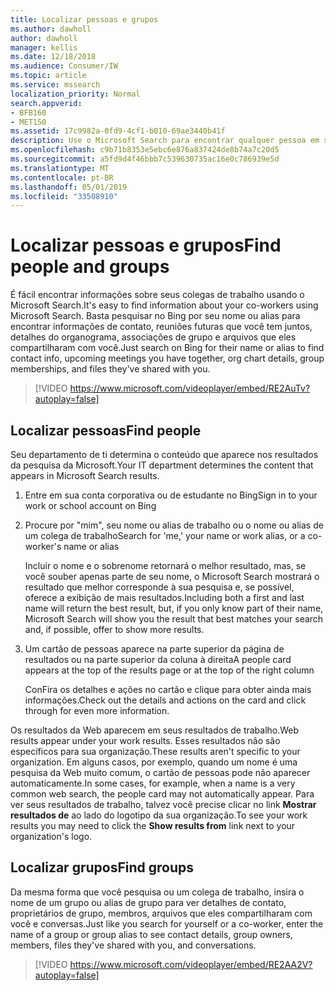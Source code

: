 ```yaml
---
title: Localizar pessoas e grupos
ms.author: dawholl
author: dawholl
manager: kellis
ms.date: 12/18/2018
ms.audience: Consumer/IW
ms.topic: article
ms.service: mssearch
localization_priority: Normal
search.appverid:
- BFB160
- MET150
ms.assetid: 17c9982a-0fd9-4cf1-b010-69ae3440b41f
description: Use o Microsoft Search para encontrar qualquer pessoa em sua empresa e as informações que você verá
ms.openlocfilehash: c9b71b8353e5ebc6e876a837424de8b74a7c20d5
ms.sourcegitcommit: a5fd9d4f46bbb7c539630735ac16e0c786939e5d
ms.translationtype: MT
ms.contentlocale: pt-BR
ms.lasthandoff: 05/01/2019
ms.locfileid: "33508910"
---
```

# <a name="find-people-and-groups"></a><span data-ttu-id="b8064-103">Localizar pessoas e grupos</span><span class="sxs-lookup"><span data-stu-id="b8064-103">Find people and groups</span></span>

<span data-ttu-id="b8064-104">É fácil encontrar informações sobre seus colegas de trabalho usando o Microsoft Search.</span><span class="sxs-lookup"><span data-stu-id="b8064-104">It's easy to find information about your co-workers using Microsoft Search.</span></span> <span data-ttu-id="b8064-105">Basta pesquisar no Bing por seu nome ou alias para encontrar informações de contato, reuniões futuras que você tem juntos, detalhes do organograma, associações de grupo e arquivos que eles compartilharam com você.</span><span class="sxs-lookup"><span data-stu-id="b8064-105">Just search on Bing for their name or alias to find contact info, upcoming meetings you have together, org chart details, group memberships, and files they've shared with you.</span></span>
  
> [!VIDEO https://www.microsoft.com/videoplayer/embed/RE2AuTv?autoplay=false]
  
## <a name="find-people"></a><span data-ttu-id="b8064-106">Localizar pessoas</span><span class="sxs-lookup"><span data-stu-id="b8064-106">Find people</span></span>

<span data-ttu-id="b8064-107">Seu departamento de ti determina o conteúdo que aparece nos resultados da pesquisa da Microsoft.</span><span class="sxs-lookup"><span data-stu-id="b8064-107">Your IT department determines the content that appears in Microsoft Search results.</span></span>
  
1. <span data-ttu-id="b8064-108">Entre em sua conta corporativa ou de estudante no Bing</span><span class="sxs-lookup"><span data-stu-id="b8064-108">Sign in to your work or school account on Bing</span></span>
    
2. <span data-ttu-id="b8064-109">Procure por "mim", seu nome ou alias de trabalho ou o nome ou alias de um colega de trabalho</span><span class="sxs-lookup"><span data-stu-id="b8064-109">Search for 'me,' your name or work alias, or a co-worker's name or alias</span></span>
    
    <span data-ttu-id="b8064-110">Incluir o nome e o sobrenome retornará o melhor resultado, mas, se você souber apenas parte de seu nome, o Microsoft Search mostrará o resultado que melhor corresponde à sua pesquisa e, se possível, oferece a exibição de mais resultados.</span><span class="sxs-lookup"><span data-stu-id="b8064-110">Including both a first and last name will return the best result, but, if you only know part of their name, Microsoft Search will show you the result that best matches your search and, if possible, offer to show more results.</span></span>
    
3. <span data-ttu-id="b8064-111">Um cartão de pessoas aparece na parte superior da página de resultados ou na parte superior da coluna à direita</span><span class="sxs-lookup"><span data-stu-id="b8064-111">A people card appears at the top of the results page or at the top of the right column</span></span>
    
    <span data-ttu-id="b8064-112">ConFira os detalhes e ações no cartão e clique para obter ainda mais informações.</span><span class="sxs-lookup"><span data-stu-id="b8064-112">Check out the details and actions on the card and click through for even more information.</span></span>
    
<span data-ttu-id="b8064-113">Os resultados da Web aparecem em seus resultados de trabalho.</span><span class="sxs-lookup"><span data-stu-id="b8064-113">Web results appear under your work results.</span></span> <span data-ttu-id="b8064-114">Esses resultados não são específicos para sua organização.</span><span class="sxs-lookup"><span data-stu-id="b8064-114">These results aren't specific to your organization.</span></span> <span data-ttu-id="b8064-115">Em alguns casos, por exemplo, quando um nome é uma pesquisa da Web muito comum, o cartão de pessoas pode não aparecer automaticamente.</span><span class="sxs-lookup"><span data-stu-id="b8064-115">In some cases, for example, when a name is a very common web search, the people card may not automatically appear.</span></span> <span data-ttu-id="b8064-116">Para ver seus resultados de trabalho, talvez você precise clicar no link **Mostrar resultados de** ao lado do logotipo da sua organização.</span><span class="sxs-lookup"><span data-stu-id="b8064-116">To see your work results you may need to click the **Show results from** link next to your organization's logo.</span></span> 
  
## <a name="find-groups"></a><span data-ttu-id="b8064-117">Localizar grupos</span><span class="sxs-lookup"><span data-stu-id="b8064-117">Find groups</span></span>

<span data-ttu-id="b8064-118">Da mesma forma que você pesquisa ou um colega de trabalho, insira o nome de um grupo ou alias de grupo para ver detalhes de contato, proprietários de grupo, membros, arquivos que eles compartilharam com você e conversas.</span><span class="sxs-lookup"><span data-stu-id="b8064-118">Just like you search for yourself or a co-worker, enter the name of a group or group alias to see contact details, group owners, members, files they've shared with you, and conversations.</span></span>
  
> [!VIDEO https://www.microsoft.com/videoplayer/embed/RE2AA2V?autoplay=false]
  

  

